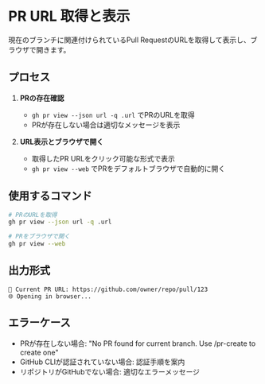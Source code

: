 # PR URL 取得と表示

現在のブランチに関連付けられているPull RequestのURLを取得して表示し、ブラウザで開きます。

## プロセス

1. **PRの存在確認**
   - `gh pr view --json url -q .url` でPRのURLを取得
   - PRが存在しない場合は適切なメッセージを表示

2. **URL表示とブラウザで開く**
   - 取得したPR URLをクリック可能な形式で表示
   - `gh pr view --web` でPRをデフォルトブラウザで自動的に開く

## 使用するコマンド

```bash
# PRのURLを取得
gh pr view --json url -q .url

# PRをブラウザで開く
gh pr view --web
```

## 出力形式

```
🔗 Current PR URL: https://github.com/owner/repo/pull/123
🌐 Opening in browser...
```

## エラーケース

- PRが存在しない場合: "No PR found for current branch. Use /pr-create to create one"
- GitHub CLIが認証されていない場合: 認証手順を案内
- リポジトリがGitHubでない場合: 適切なエラーメッセージ